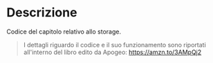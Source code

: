 # Descrizione

Codice del capitolo relativo allo storage. 

> I dettagli riguardo il codice e il suo funzionamento sono riportati all'interno del libro edito da Apogeo: 
> https://amzn.to/3AMpQj2
